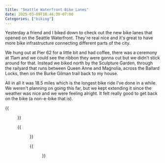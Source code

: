 ```yaml
---
title: "Seattle Waterfront Bike Lanes"
date: 2025-03-09T18:44:30-07:00
Categories: ["biking"]
---
```


Yesterday a friend and I biked down to check out the new bike lanes that opened on the Seattle Waterfront. They're real nice and it's great to have more bike infrastructure connecting different parts of the city.

We hung out at Pier 62 for a little bit and had coffee, there was a ceremony at 11am and we could see the ribbon they were gonna cut but we didn't stick around for that. Instead we biked north by the Sculpture Garden, through the railyard that runs between Queen Anne and Magnolia, across the Ballard Locks, then on the Burke Gilman trail back to my house.

All in all it was 18.5 miles which is the longest bike ride I've done in a while. We weren't planning on going this far, but we kept extending it since the weather was nice and we were feeling alright. It felt really good to get back on the bike (a non-e-bike that is).

{{<figure src="/images/IMG_5776.jpeg" alt="Two dudes biking" caption="My wife and daughter left at about the same time in the car to go get rainbow bagels and happened to catch up to us.">}}

{{<figure src="/images/IMG_4849.jpeg" alt="Me happy for more bike lanes" caption="These new bike lanes are nice!">}}

{{<figure src="/images/IMG_5925.jpeg" alt="Q waiting for coffee." caption="Q waiting for coffee. Pier 62 is really nice!">}}

